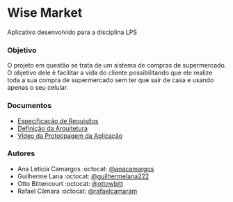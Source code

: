 # Wise Market

Aplicativo desenvolvido para a disciplina LPS

### Objetivo

O projeto em questão se trata de um sistema de compras de supermercado. O objetivo dele é facilitar a vida do cliente possibilitando que ele realize toda a sua compra de supermercado sem ter que sair de casa e usando apenas o seu celular.



### Documentos

* [Especificação de Requisitos](https://drive.google.com/file/d/1mprVD5-ITopatgnGM4qyDJX2EG0bCNi5/view?usp=sharing)
* [Definição da Arquitetura](https://drive.google.com/file/d/1t7LG7Ov1xkTQHOWeJS78ZijRVh1OU487/view?usp=sharing)
* [Vídeo da Prototipagem da Aplicação](https://youtu.be/EMj7uifzObg)





### Autores

* Ana Letícia Camargos :octocat: [@anacamargos](https://github.com/anacamargos)
* Guilherme Lana :octocat: [@guilhermelana222](https://github.com/GuilhermeLana222)
* Otto Bittencourt :octocat: [@ottowbitt](https://github.com/OttoWBitt)
* Rafael Câmara :octocat: [@rafaelcamaram](https://github.com/rafaelcamaram)


